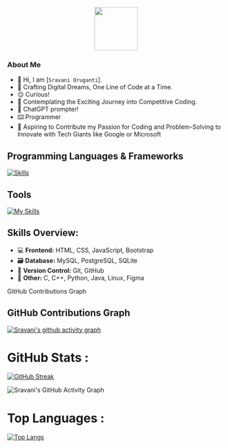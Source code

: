 <div id="header" align="center">
  <img src="https://media.giphy.com/media/M9gbBd9nbDrOTu1Mqx/giphy.gif" width="100"/>
</div>
<div id="badges" align="center">
  <img src="https://komarev.com/ghpvc/?username=sravs-01&style=flat-square&color=blue" alt=""/>
</div>

### About Me

- 👋 Hi, I am [`Sravani Oruganti`].
- 🚀 Crafting Digital Dreams, One Line of Code at a Time.
- 😌 Curious!
- 👀 Contemplating the Exciting Journey into Competitive Coding.
- 👀 ChatGPT prompter!
- ⌨️ Programmer
- 🚀 Aspiring to Contribute my Passion for Coding and Problem-Solving to Innovate with Tech Giants like Google or Microsoft

## Programming Languages & Frameworks
<!--TODO: Add verilog-->
[![Skills](https://skillicons.dev/icons?i=c,cpp,py,java,js,html,css,mysql,postgres,sqlite)](https://skillicons.dev)

## Tools

[![My Skills](https://skillicons.dev/icons?i=git,github,linux,autocad,visualstudio,vscode,figma,eclipse,postman)](https://skillicons.dev)

## Skills Overview:

- 💻 **Frontend:** HTML, CSS, JavaScript, Bootstrap
- 🗃️ **Database:** MySQL, PostgreSQL, SQLite
- 🔄 **Version Control:** Git, GitHub
- 🚀 **Other:** C, C++, Python, Java, Linux, Figma
<!-- - 📱 **Mobile App Development:** Flutter, Dart -->
<!-- - 🛠️ **Backend:** Node.js, Express -->

GitHub Contributions Graph 
## GitHub Contributions Graph
[![Sravani's github activity graph](https://github-readme-activity-graph.vercel.app/graph?username=sravs-01&bg_color=000000&color=7787ee&line=4258ff&point=051699&area=true&hide_border=true)](https://github.com/ashutosh00710/github-readme-activity-graph)

# GitHub Stats :
[![GitHub Streak](https://github-readme-streak-stats.herokuapp.com?user=sravs-01&theme=dark&hide_border=true)](https://git.io/streak-stats)

![Sravani's GitHub Activity Graph](https://github-readme-stats.vercel.app/api?username=sravs-01&show_icons=true&count_private=true&theme=dark)

# Top Languages :

[![Top Langs](https://github-readme-stats.vercel.app/api/top-langs/?username=sravs-01&layout=compact&theme=vision-friendly-dark)](https://github.com/anuraghazra/github-readme-stats)

<!-- ## Competitive Coding Profile:

![LeetCode Stats](https://leetcard.jacoblin.cool/psuman1406?theme=dark&font=Source%20Code%20Pro&ext=heatmap)

- ## Reach Out To Me

1. 📧 **Email:** [`psuman7155@gmail.com`](mailto:psuman7155@gmail.com)

2. 🖥️ **CodePen:** [`sumanpanigrahi`](https://codepen.io/sumanpanigrahi)

3. 🐦 **Twitter:** [`techsumn`](https://twitter.com/techsumn)

4. 🔗 **LinkedIn:** [`sumanpanigrahiman`](https://linkedin.com/in/sumanpanigrahiman)

5. 📘 **Facebook:** [`suman.panigrahi7155`](https://fb.com/suman.panigrahi7155)

6. 📸 **Instagram:** [`truly__livin`](https://instagram.com/truly__livin)

7. 🔗 [![Topmate Profile](https://img.shields.io/badge/Topmate-Profile-blue)](https://topmate.io/suman_pani) -->
